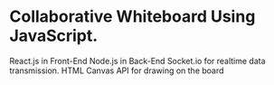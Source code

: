 # Collaborative Whiteboard Using JavaScript.
React.js in Front-End
Node.js in Back-End
Socket.io for realtime data transmission.
HTML Canvas API for drawing on the board
